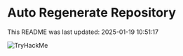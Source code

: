 # Auto Regenerate Repository

This README was last updated: 2025-01-19 10:51:17

 ![TryHackMe](https://tryhackme.com/badge/533634)
